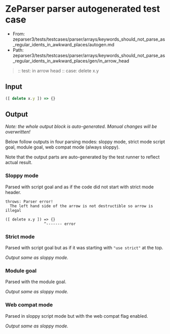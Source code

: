 # ZeParser parser autogenerated test case

- From: zeparser3/tests/testcases/parser/arrays/keywords_should_not_parse_as_regular_idents_in_awkward_places/autogen.md
- Path: zeparser3/tests/testcases/parser/arrays/keywords_should_not_parse_as_regular_idents_in_awkward_places/gen/in_arrow_head

> :: test: in arrow head
> :: case: delete x.y

## Input


`````js
([ delete x.y ]) => {}
`````

## Output

_Note: the whole output block is auto-generated. Manual changes will be overwritten!_

Below follow outputs in four parsing modes: sloppy mode, strict mode script goal, module goal, web compat mode (always sloppy).

Note that the output parts are auto-generated by the test runner to reflect actual result.

### Sloppy mode

Parsed with script goal and as if the code did not start with strict mode header.

`````
throws: Parser error!
  The left hand side of the arrow is not destructible so arrow is illegal

([ delete x.y ]) => {}
                 ^------- error
`````

### Strict mode

Parsed with script goal but as if it was starting with `"use strict"` at the top.

_Output same as sloppy mode._

### Module goal

Parsed with the module goal.

_Output same as sloppy mode._

### Web compat mode

Parsed in sloppy script mode but with the web compat flag enabled.

_Output same as sloppy mode._
